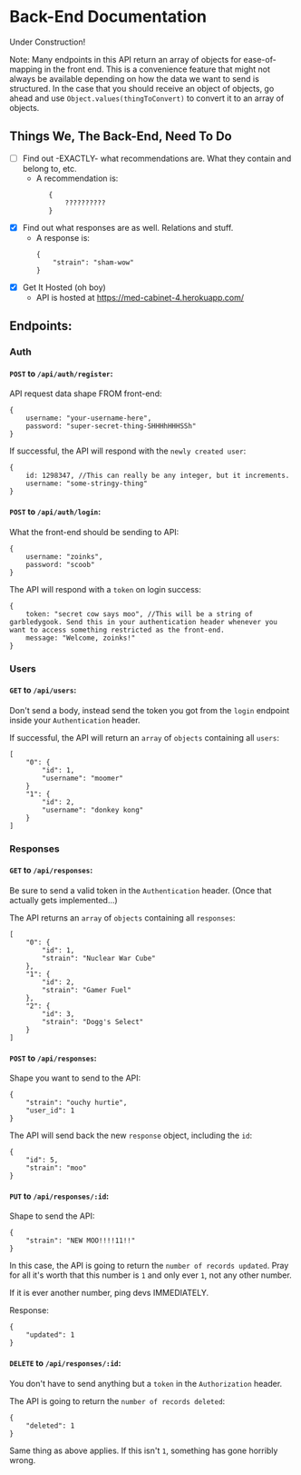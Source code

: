 # Back-End Documentation

Under Construction!

Note: Many endpoints in this API return an array of objects for ease-of-mapping in the front end. This is a convenience feature that might not always be available depending on how the data we want to send is structured. In the case that you should receive an object of objects, go ahead and use `Object.values(thingToConvert)` to convert it to an array of objects.

## Things We, The Back-End, Need To Do

- [ ] Find out -EXACTLY- what recommendations are. What they contain and belong to, etc. 
  - A recommendation is: 
     ```
        {
            ??????????
        }
     ```
- [x] Find out what responses are as well. Relations and stuff.
  - A response is: 
    ```
    {
        "strain": "sham-wow"
    }
    ```
- [x] Get It Hosted (oh boy)
  - API is hosted at https://med-cabinet-4.herokuapp.com/

## Endpoints: 

### Auth

#### `POST` to `/api/auth/register`:

API request data shape FROM front-end: 

```
{
    username: "your-username-here",
    password: "super-secret-thing-SHHHhHHHSSh"
}
```

If successful, the API will respond with the `newly created user`: 

```
{
    id: 1298347, //This can really be any integer, but it increments.
    username: "some-stringy-thing"   
}
```

#### `POST` to `/api/auth/login`:

What the front-end should be sending to API: 

```
{
    username: "zoinks",
    password: "scoob"
}
```

The API will respond with a `token` on login success: 

```
{
    token: "secret cow says moo", //This will be a string of garbledygook. Send this in your authentication header whenever you want to access something restricted as the front-end.
    message: "Welcome, zoinks!"
}
```

### Users

#### `GET` to `/api/users`:

Don't send a body, instead send the token you got from the `login` endpoint inside your `Authentication` header.

If successful, the API will return an `array` of `objects` containing all `users`: 

```
[
    "0": {
        "id": 1,
        "username": "moomer"
    }
    "1": {
        "id": 2,
        "username": "donkey kong"
    }
]
```

### Responses

#### `GET` to `/api/responses`: 

Be sure to send a valid token in the `Authentication` header. (Once that actually gets implemented...)

The API returns an `array` of `objects` containing all `responses`: 

```
[
    "0": {
        "id": 1,
        "strain": "Nuclear War Cube"
    },
    "1": {
        "id": 2,
        "strain": "Gamer Fuel"
    },
    "2": {
        "id": 3,
        "strain": "Dogg's Select"
    }
]
```

#### `POST` to `/api/responses`:

Shape you want to send to the API: 
```
{
    "strain": "ouchy hurtie",
    "user_id": 1 
}
```

The API will send back the new `response` object, including the `id`:

```
{
    "id": 5,
    "strain": "moo"
}
```

#### `PUT` to `/api/responses/:id`:

Shape to send the API:
```
{
    "strain": "NEW MOO!!!!11!!"
}
```

In this case, the API is going to return the `number of records updated`. Pray for all it's worth that this number is `1` and only ever `1`, not any other number.

If it is ever another number, ping devs IMMEDIATELY.

Response: 

```
{
    "updated": 1
}
```

#### `DELETE` to `/api/responses/:id`:

You don't have to send anything but a `token` in the `Authorization` header.

The API is going to return the `number of records deleted`:

```
{
    "deleted": 1
}
```

Same thing as above applies. If this isn't `1`, something has gone horribly wrong.